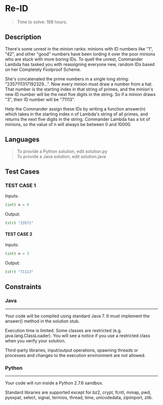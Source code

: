 # Re-ID

>Time to solve: 168 hours.

## Description

There's some unrest in the minion ranks: minions with ID numbers like "1", "42", and other "good" numbers have been lording it over the poor minions who are stuck with more boring IDs. To quell the unrest, Commander Lambda has tasked you with reassigning everyone new, random IDs based on her Completely Foolproof Scheme.

She's concatenated the prime numbers in a single long string: "2357111317192329...". Now every minion must draw a number from a hat. That number is the starting index in that string of primes, and the minion's new ID number will be the next five digits in the string. So if a minion draws "3", their ID number will be "71113".

Help the Commander assign these IDs by writing a function answer(n) which takes in the starting index n of Lambda's string of all primes, and returns the next five digits in the string. Commander Lambda has a lot of minions, so the value of n will always be between 0 and 10000.

## Languages

>To provide a Python solution, edit solution.py  
>To provide a Java solution, edit solution.java

## Test Cases

### TEST CASE 1

Inputs:

```python
(int) n = 0
```

Output:

```python
(str) "23571"
```

#### TEST CASE 2

Inputs:

```python
(int) n = 3
```

Output:

```python
(str) "71113"
```

## Constraints

### Java

---

Your code will be compiled using standard Java 7. It must implement the answer() method in the solution stub.

Execution time is limited. Some classes are restricted (e.g. java.lang.ClassLoader). You will see a notice if you use a restricted class when you verify your solution.

Third-party libraries, input/output operations, spawning threads or processes and changes to the execution environment are not allowed.

### Python

---

Your code will run inside a Python 2.7.6 sandbox.

Standard libraries are supported except for bz2, crypt, fcntl, mmap, pwd, pyexpat, select, signal, termios, thread, time, unicodedata, zipimport, zlib.
